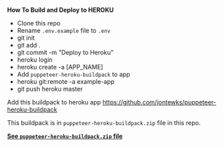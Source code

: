 **How To Build and Deploy to HEROKU**

* Clone this repo
* Rename `.env.example` file to `.env`
* git init
* git add .
* git commit -m "Deploy to Heroku"
* heroku login
* heroku create -a [APP_NAME]
* Add `puppeteer-heroku-buildpack` to app
* heroku git:remote -a example-app
* git push heroku master


Add this buildpack to heroku app
https://github.com/jontewks/puppeteer-heroku-buildpack

This buildpack is in `puppeteer-heroku-buildpack.zip` file in this repo.

**[See `puppeteer-heroku-buildpack.zip` file](https://github.com/MyProjectManager/whatsapp-notifier-server/commit/25f27593e96cd92025940af3a42c7eed72dd481b)**

